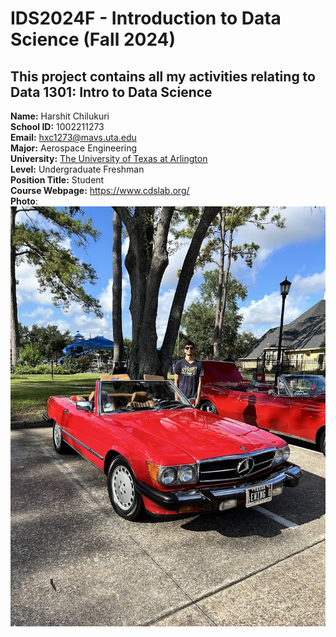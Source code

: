 # IDS2024F - Introduction to Data Science (Fall 2024)
This project contains all my activities relating to Data 1301: Intro to Data Science
---
**Name:** Harshit Chilukuri  
**School ID:** 1002211273  
**Email:** hxc1273@mavs.uta.edu  
**Major:** Aerospace Engineering  
**University:** [The University of Texas at Arlington](https://www.uta.edu/)  
**Level:** Undergraduate Freshman  
**Position Title:** Student  
**Course Webpage:** https://www.cdslab.org/  
**Photo**:  
![Portriat of Me](IMG_1936.jpg)  
